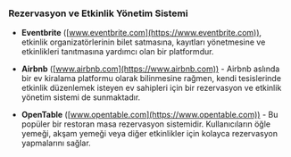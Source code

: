 ### Rezervasyon ve Etkinlik Yönetim Sistemi
- **Eventbrite** ([www.eventbrite.com](https://www.eventbrite.com)), etkinlik organizatörlerinin bilet satmasına, kayıtları yönetmesine ve etkinlikleri tanıtmasına yardımcı olan bir platformdur.

- **Airbnb** ([www.airbnb.com](https://www.airbnb.com)) - Airbnb aslında bir ev kiralama platformu olarak bilinmesine rağmen, kendi tesislerinde etkinlik düzenlemek isteyen ev sahipleri için bir rezervasyon ve etkinlik yönetim sistemi de sunmaktadır.

- **OpenTable** ([www.opentable.com](https://www.opentable.com)) - Bu popüler bir restoran masa rezervasyon sistemidir. Kullanıcıların öğle yemeği, akşam yemeği veya diğer etkinlikler için kolayca rezervasyon yapmalarını sağlar.
